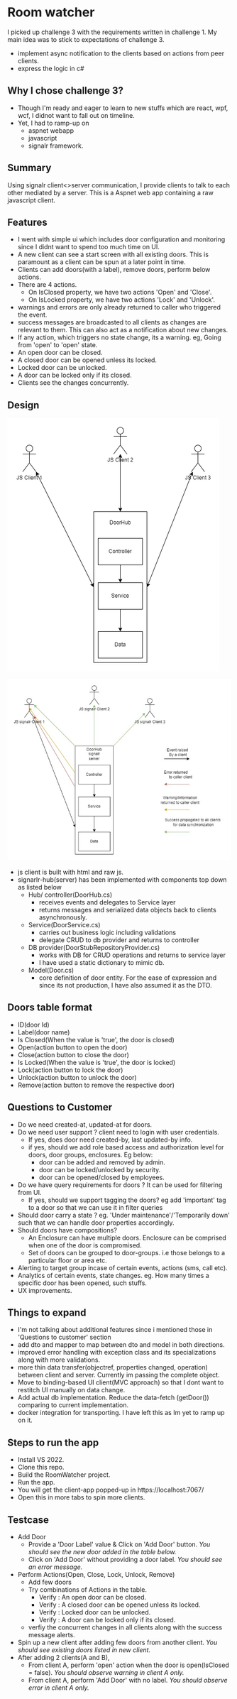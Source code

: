 # Room watcher

I picked up challenge 3 with the requirements written in challenge 1. My main idea was to stick to expectations of challenge 3.
- implement async notification to the clients based on actions from peer clients.
- express the logic in c#

## Why I chose challenge 3?
- Though I'm ready and eager to learn to new stuffs which are react, wpf, wcf, I didnot want to fall out on timeline.
- Yet, I had to ramp-up on 
    - aspnet webapp
    - javascript
    - signalr framework.

## Summary
Using signalr client<>server communication, I provide clients to talk to each other mediated by a 
server. This is a Aspnet web app containing a raw javascript client.

## Features
* I went with simple ui which includes door configuration and monitoring since I didnt want to spend too much time on UI.
* A new client can see a start screen with all existing doors. This is paramount as a client can be spun at a later point in time.
* Clients can add doors(with a label), remove doors, perform below actions.
* There are 4 actions.
    - On IsClosed property, we have two actions 'Open' and 'Close'.
    - On IsLocked property, we have two actions 'Lock' and 'Unlock'.
* warnings and errors are only already returned to caller who triggered the event.
* success messages are broadcasted to all clients as changes are relevant to them. This can also act as a notification about new changes.
* If any action, which triggers no state change, its a warning. eg, Going from 'open' to 'open' state.
* An open door can be closed.
* A closed door can be opened unless its locked.
* Locked door can be unlocked.
* A door can be locked only if its closed.
* Clients see the changes concurrently.

## Design

![A](ComponentDiagram.jpg?raw=true "Component Diagram")

![B](EventFlowDiagram.jpg?raw=true "Eventflow diagram")

* js client is built with html and raw js.
* signarlr-hub(server) has been implemented with components top down as listed below
    - Hub/ controller(DoorHub.cs)
        * receives events and delegates to Service layer
        * returns messages and serialized data objects back to clients asynchronously.
    - Service(DoorService.cs)
        * carries out business logic including validations
        * delegate CRUD to db provider and returns to controller
    - DB provider(DoorStubRepositoryProvider.cs)
        * works with DB for CRUD operations and returns to service layer
        * I have used a static dictionary to mimic db.
    - Model(Door.cs)
        * core definition of door entity. For the ease of expression and since its not
        production, I have also assumed it as the DTO.

## Doors table format
  * ID(door Id)
  * Label(door name)
  * Is Closed(When the value is 'true', the door is closed)
  * Open(action button to open the door)
  * Close(action button to close the door)
  * Is Locked(When the value is 'true', the door is locked)
  * Lock(action button to lock the door)
  * Unlock(action button to unlock the door)
  * Remove(action button to remove the respective door)
      
## Questions to Customer
- Do we need created-at, updated-at for doors.
- Do we need user support ? client need to login with user credentials.
    * If yes, does door need created-by, last updated-by info.
    * if yes, should we add role based access and authorization level for doors, door groups, enclosures. Eg below:
        - door can be added and removed by admin.
        - door can be locked/unlocked by security.
        - door can be opened/closed by employees.
- Do we have query requirements for doors ?  It can be used for filtering from UI.
    * If yes,  should we support tagging the doors? eg add 'important' tag to a door so that we can use it in filter queries
- Should door carry a state ? eg. 'Under maintenance'/'Temporarily down' such that we can handle door properties accordingly.
- Should doors have compositions?
    * An Enclosure can have multiple doors. Enclosure can be comprised when one of the door is compromised.
    * Set of doors can be grouped to door-groups. i.e those belongs to a particular floor or area etc.
- Alerting to target group incase of certain events, actions (sms, call etc).
- Analytics of certain events, state changes. eg. How many times a specific door has been opened, such stuffs.
- UX improvements.

## Things to expand
- I'm not talking about additional features since i mentioned those in 'Questions to customer' section
- add dto and mapper to map between dto and model in both directions.
- improved error handling with exception class and its specializations along with more validations.
- more thin data transfer(objectref, properties changed, operation) between client and server. Currently im passing the complete object.
- Move to binding-based UI client(MVC approach) so that I dont want to restitch UI manually on data change.
- Add actual db implementation. Reduce the data-fetch (getDoor()) comparing to current implementation.
- docker integration for transporting. I have left this as Im yet to ramp up on it.

## Steps to run the app
- Install VS 2022.
- Clone this repo.
- Build the RoomWatcher project.
- Run the app.
- You will get the client-app popped-up in https://localhost:7067/
- Open this in more tabs to spin more clients.

## Testcase
- Add Door
    * Provide a 'Door Label' value & Click on 'Add Door' button. _You should see the new door added in the table below._
    * Click on 'Add Door' without providing a door label. _You should see an error message._
- Perform Actions(Open, Close, Lock, Unlock, Remove) 
    * Add few doors
    * Try combinations of Actions in the table.
      - Verify : An open door can be closed.
      - Verify : A closed door can be opened unless its locked.
      - Verify : Locked door can be unlocked.
      - Verify : A door can be locked only if its closed.
    * verfiy the concurrent changes in all clients along with the success message alerts.
- Spin up a new client after adding few doors from another client. _You should see existing doors listed in new client._
- After adding 2 clients(A and B),
    * From client A, perform 'open' action  when the door is open(IsClosed = false). _You should observe warning in  client A only._
    * From client A, perform 'Add Door' with no label. _You should observe error in  client A only._

